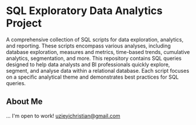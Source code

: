 # SQL Exploratory Data Analytics Project

A comprehensive collection of SQL scripts for data exploration, analytics, and reporting. 
These scripts encompass various analyses, including database exploration, measures and metrics, time-based trends, cumulative analytics, segmentation, and more. 
This repository contains SQL queries designed to help data analysts and BI professionals quickly explore, segment, and analyse data within a relational database. Each script focuses on a specific analytical theme and demonstrates best practices for SQL queries.


## About Me
... I'm open to work! uzieyichristian@gmail.com
